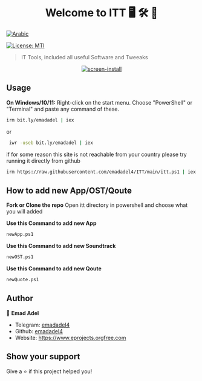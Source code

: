 <h1 align="center">Welcome to ITT 🖥️ 🛠️ 📀 </h1>

  <a href="https://github.com/emadadel4/ITT/blob/main/README.ar.md">
    <img alt="Arabic" src="https://img.shields.io/badge/lang-ar-red.svg" />
  </a>

<p>
  <a href="#">
    <img alt="License: MTI" src="https://img.shields.io/badge/License-MTI-yellow.svg" />
  </a>
</p>

> IT Tools, included all useful Software and Tweeaks

<center>
<a target="_blank" rel="noopener noreferrer" href="https://github.com/emadadel4/ITT/blob/main/demo.PNG"><img src="https://github.com/emadadel4/ITT/blob/main/demo.PNG" alt="screen-install" style="max-width: 100%;"></a>
</center>

## Usage

<p dir="auto"><strong>On Windows/10/11:</strong>
     Right-click on the start menu.
    Choose "PowerShell" or "Terminal" and paste any command of these.
</p>

```sh
irm bit.ly/emadadel | iex
```

or

```sh
 iwr -useb bit.ly/emadadel | iex
```

if for some reason this site is not reachable from your country please try running it directly from github

```sh
irm https://raw.githubusercontent.com/emadadel4/ITT/main/itt.ps1 | iex
```

## How to add new App/OST/Qoute


<p dir="auto"><strong>Fork or Clone the repo</strong>
    Open itt directory in powershell and choose what you will added
</p>

**Use this Command to add new App**
```sh
newApp.ps1
```

**Use this Command to add new Soundtrack**
```sh
newOST.ps1
```

**Use this Command to add new Qoute**
```sh
newQuote.ps1
```

## Author

👤 **Emad Adel**

- Telegram: [emadadel4](https://t.me/emadadel4)
- Github: [emadadel4](https://github.com/emadadel4)
- Website: https://www.eprojects.orgfree.com

## Show your support

Give a ⭐️ if this project helped you!
